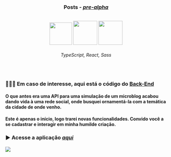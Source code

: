 <h3 align="center">Posts - <a href="https://github.com/lucas-adm/react-posts/releases/tag/Pre-Alpha"><i>pre-alpha</i></a></h3>
<br>
<div align="center">

  <img width="70px" height="70px" src="https://cdn.jsdelivr.net/gh/devicons/devicon@latest/icons/typescript/typescript-original.svg">
  <img width="75px" height="75px" src="https://cdn.jsdelivr.net/gh/devicons/devicon@latest/icons/react/react-original.svg">
  <img width="75px" height="75px" src="https://cdn.jsdelivr.net/gh/devicons/devicon@latest/icons/sass/sass-original.svg">

  ###### TypeScript, React, Sass

</div>

<br/>

###  👨🏻‍💻 Em caso de interesse, aqui está o código do <a href="https://github.com/lucas-adm/springboot-posts">Back-End</a>

#### O que antes era uma API para uma simulação de um microblog acabou dando vida à uma rede social, onde busquei ornamentá-la com a temática da cidade de onde venho.

#### Este é apenas o início, logo trarei novas funcionalidades. Convido você a se cadastrar e interagir em minha humilde criação.

### ▶ Acesse a aplicação <a href="https://srs-posts.onrender.com">*aqui*</a>

#### 

<div aling="center">
  
  ![](https://i.imgur.com/Z0P4Soy.png)
  
</div>
